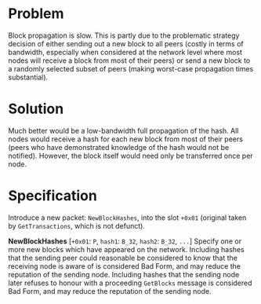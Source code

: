 # Problem

Block propagation is slow. This is partly due to the problematic strategy decision of either sending out a new block to all peers (costly in terms of bandwidth, especially when considered at the network level where most nodes will receive a block from most of their peers) or send a new block to a randomly selected subset of peers (making worst-case propagation times substantial).

# Solution

Much better would be a low-bandwidth full propagation of the hash. All nodes would receive a hash for each new block from most of their peers (peers who have demonstrated knowledge of the hash would not be notified). However, the block itself would need only be transferred once per node.

# Specification

Introduce a new packet: `NewBlockHashes`, into the slot `+0x01` (original taken by `GetTransactions`, which is not defunct).

**NewBlockHashes**
[`+0x01`: `P`, `hash1`: `B_32`, `hash2`: `B_32`, `...`] Specify one or more new blocks which have appeared on the network. Including hashes that the sending peer could reasonable be considered to know that the receiving node is aware of is considered Bad Form, and may reduce the reputation of the sending node. Including hashes that the sending node later refuses to honour with a proceeding `GetBlocks` message is considered Bad Form, and may reduce the reputation of the sending node.


